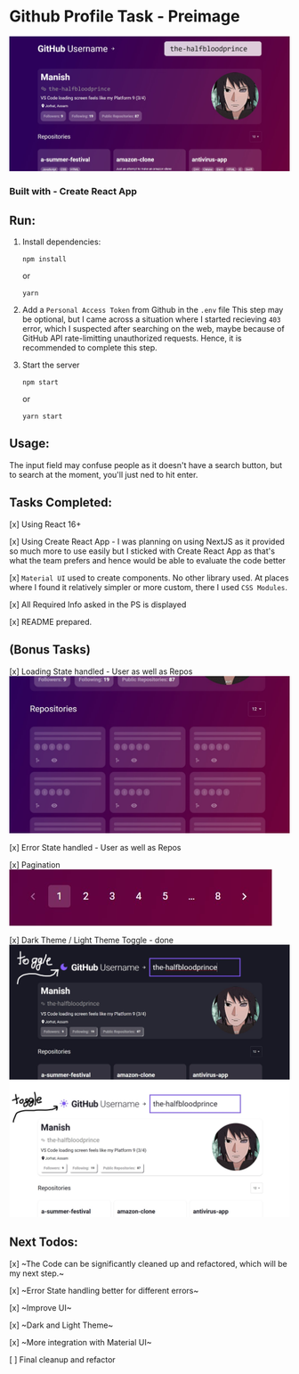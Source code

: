 # Github Profile Task - Preimage

![](./public/ss.jpg)

### Built with - Create React App

## Run:
1. Install dependencies:
    ```
    npm install
    ```
    or
    ```
    yarn
    ```



2. Add a `Personal Access Token` from Github in the `.env` file
    This step may be optional, but I came across a situation where I started recieving `403` error, which I suspected after searching on the web, maybe because of GitHub API rate-limitting unauthorized requests. Hence, it is recommended to complete this step.



3. Start the server
    ```
    npm start
    ```
    or 
    ```
    yarn start
    ```

## Usage:
The input field may confuse people as it doesn't have a search button, but to search at the moment, you'll just ned to hit enter.

## Tasks Completed:
[x] Using React 16+


[x] Using Create React App - I was planning on using NextJS as it provided so much more to use easily but I sticked with Create React App as that's what the team prefers and hence would be able to evaluate the code better


[x] `Material UI` used to create components. No other library used. At places where I found it relatively simpler or more custom, there I used `CSS Modules`.


[x] All Required Info asked in the PS is displayed


[x] README prepared.

## (Bonus Tasks)
[x] Loading State handled - User as well as Repos
![](./public/ss2.jpg)

[x] Error State handled - User as well as Repos


[x] Pagination
![](./public/ss4.jpg)

[x] Dark Theme / Light Theme Toggle - done
![](./public/darkMode.jpg)
![](./public/lightMode.jpg)

## Next Todos:
[x] ~The Code can be significantly cleaned up and refactored, which will be my next step.~


[x] ~Error State handling better for different errors~


[x] ~Improve UI~


[x] ~Dark and Light Theme~


[x] ~More integration with Material UI~


[ ] Final cleanup and refactor